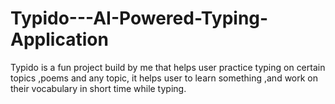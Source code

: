 # Typido---AI-Powered-Typing-Application
Typido is a fun project build by me that helps user practice typing on certain topics ,poems and any topic, it helps user to learn something ,and work on their vocabulary in short time while typing.   
